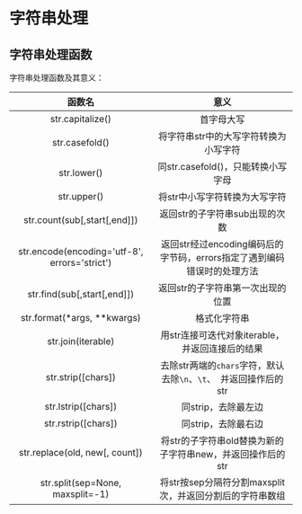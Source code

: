 # 字符串处理
## 字符串处理函数
字符串处理函数及其意义：

|                     函数名                     |                      意义                       |
|:-------------------------------------------:|:---------------------------------------------:|
|              str.capitalize()               |                     首字母大写                     |
|               str.casefold()                |             将字符串str中的大写字符转换为小写字符              |
|                 str.lower()                 |           同str.casefold()，只能转换小写字母            |
|                 str.upper()                 |               将str中小写字符转换为大写字符                |
|        str.count(sub[,start[,end]])         |              返回str的子字符串sub出现的次数               |
|str.encode(encoding='utf-8', errors='strict')| 返回str经过encoding编码后的字节码，errors指定了遇到编码错误时的处理方法  |
|            str.find(sub[,start[,end]])|              返回str的子字符串第一次出现的位置               |
|str.format(*args, **kwargs)|                    格式化字符串                     |
|str.join(iterable)|         用str连接可迭代对象iterable，并返回连接后的结果         |
|str.strip([chars])| 去除str两端的`chars`字符，默认去除`\n`、`\t`、` `并返回操作后的str |
|str.lstrip([chars])|                 同strip，去除最左边                  |
|str.rstrip([chars])|                 同strip，去除最右边                  |
|str.replace(old, new[, count])|      将str的子字符串old替换为新的子字符串new，并返回操作后的str      |
|str.split(sep=None, maxsplit=-1)|      将str按sep分隔符分割maxsplit次，并返回分割后的字符串数组      |
